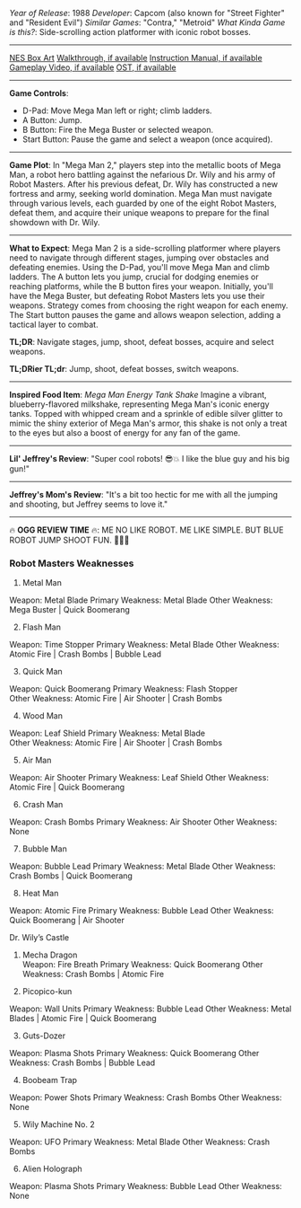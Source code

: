 *Year of Release*: 1988
*Developer*: Capcom (also known for "Street Fighter" and "Resident Evil")
*Similar Games*: "Contra," "Metroid"
*What Kinda Game is this?*: Side-scrolling action platformer with iconic robot bosses.

---
[NES Box Art](https://www.google.com/search?tbm=isch&q=NES+Box+Art+Mega+Man+2) 
[Walkthrough, if available](https://www.google.com/search?q=Walkthrough+NES+Mega+Man+2)
[Instruction Manual, if available](https://www.google.com/search?q=NES+Instruction+Manual+Mega+Man+2)
[Gameplay Video, if available](https://www.youtube.com/results?search_query=gameplay+NES+Mega+Man+2) 
[OST, if available](https://www.youtube.com/results?search_query=gameplay+NES+Mega+Man+2+OST)

- - -
**Game Controls**:
- D-Pad: Move Mega Man left or right; climb ladders.
- A Button: Jump.
- B Button: Fire the Mega Buster or selected weapon.
- Start Button: Pause the game and select a weapon (once acquired).

- - -
**Game Plot**:
In "Mega Man 2," players step into the metallic boots of Mega Man, a robot hero battling against the nefarious Dr. Wily and his army of Robot Masters. After his previous defeat, Dr. Wily has constructed a new fortress and army, seeking world domination. Mega Man must navigate through various levels, each guarded by one of the eight Robot Masters, defeat them, and acquire their unique weapons to prepare for the final showdown with Dr. Wily.

- - -
**What to Expect**:
Mega Man 2 is a side-scrolling platformer where players need to navigate through different stages, jumping over obstacles and defeating enemies. Using the D-Pad, you'll move Mega Man and climb ladders. The A button lets you jump, crucial for dodging enemies or reaching platforms, while the B button fires your weapon. Initially, you'll have the Mega Buster, but defeating Robot Masters lets you use their weapons. Strategy comes from choosing the right weapon for each enemy. The Start button pauses the game and allows weapon selection, adding a tactical layer to combat.

**TL;DR**: Navigate stages, jump, shoot, defeat bosses, acquire and select weapons.

**TL;DRier TL;dr**: Jump, shoot, defeat bosses, switch weapons.

---
**Inspired Food Item**: *Mega Man Energy Tank Shake*
Imagine a vibrant, blueberry-flavored milkshake, representing Mega Man's iconic energy tanks. Topped with whipped cream and a sprinkle of edible silver glitter to mimic the shiny exterior of Mega Man's armor, this shake is not only a treat to the eyes but also a boost of energy for any fan of the game.

---
**Lil' Jeffrey's Review**: "Super cool robots! 😎💥 I like the blue guy and his big gun!"

---
**Jeffrey's Mom's Review**: "It's a bit too hectic for me with all the jumping and shooting, but Jeffrey seems to love it."

---
🔥 **OGG REVIEW TIME** 🔥: ME NO LIKE ROBOT. ME LIKE SIMPLE. BUT BLUE ROBOT JUMP SHOOT FUN. 🌟👊👾

### Robot Masters Weaknesses

1. Metal Man  

Weapon: Metal Blade
Primary Weakness: Metal Blade
Other Weakness: Mega Buster | Quick Boomerang


2. Flash Man   

Weapon: Time Stopper
Primary Weakness: Metal Blade
Other Weakness: Atomic Fire | Crash Bombs | Bubble Lead

3. Quick Man  

Weapon: Quick Boomerang
Primary Weakness: Flash Stopper  
Other Weakness: Atomic Fire | Air Shooter | Crash Bombs

4. Wood Man  

Weapon: Leaf Shield
Primary Weakness: Metal Blade  
Other Weakness: Atomic Fire | Air Shooter | Crash Bombs

5. Air Man   

Weapon: Air Shooter
Primary Weakness: Leaf Shield
Other Weakness: Atomic Fire | Quick Boomerang 

6. Crash Man  

Weapon: Crash Bombs 
Primary Weakness: Air Shooter 
Other Weakness: None

7. Bubble Man   

Weapon: Bubble Lead
Primary Weakness: Metal Blade
Other Weakness: Crash Bombs | Quick Boomerang

8. Heat Man     

Weapon: Atomic Fire 
Primary Weakness: Bubble Lead 
Other Weakness: Quick Boomerang | Air Shooter

Dr. Wily’s Castle

1. Mecha Dragon  
Weapon: Fire Breath 
Primary Weakness: Quick Boomerang 
Other Weakness: Crash Bombs | Atomic Fire

2. Picopico-kun  

Weapon: Wall Units
Primary Weakness: Bubble Lead
Other Weakness: Metal Blades | Atomic Fire | Quick Boomerang

3. Guts-Dozer  

Weapon: Plasma Shots
Primary Weakness: Quick Boomerang
Other Weakness: Crash Bombs | Bubble Lead

4. Boobeam Trap 

Weapon: Power Shots
Primary Weakness: Crash Bombs
Other Weakness: None

5. Wily Machine No. 2   

Weapon: UFO
Primary Weakness: Metal Blade
Other Weakness: Crash Bombs

6. Alien Holograph  

Weapon: Plasma Shots
Primary Weakness: Bubble Lead
Other Weakness: None
